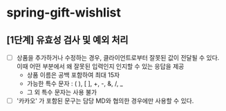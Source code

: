 # spring-gift-wishlist
## [1단계] 유효성 검사 및 예외 처리
- [ ] 상품을 추가하거나 수정하는 경우, 클라이언트로부터 잘못된 값이 전달될 수 있다. 이때 어떤 부분에서 왜 잘못된 입력인지 인지할 수 있는 응답을 제공
  - 상품 이름은 공백 포함하여 최대 15자
  - 가능한 특수 문자 : ( ), [ ], +, -, &, /, _
  - 그 외 특수 문자는 사용 불가
- [ ] '카카오' 가 포함된 문구는 담당 MD와 협의한 경우에만 사용할 수 있다.
